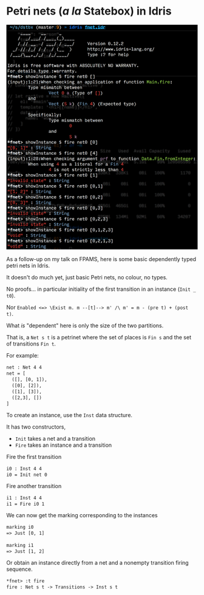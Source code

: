 # Petri nets (*a la* Statebox) in Idris

![](scrnz.png)

As a follow-up on my talk on FPAMS, here is some basic dependently
typed petri nets in Idris.

It doesn't do much yet, just basic Petri nets, no colour,
no types.

No proofs... in particular initiality of the first
transition in an instance (`Init _ t0`).

Nor `Enabled <=> \Exist m. m --[t]--> m' /\ m' = m - (pre t) + (post
t)`.


What *is* "dependent" here is only the size of the two partitions.

That is, a `Net s t` is a petrinet where the set of places is
`Fin s` and the set of transitions `Fin t`.

For example:

    net : Net 4 4
    net = [
      ([], [0, 1]),
      ([0], [2]),
      ([1], [3]),
      ([2,3], [])
    ]

To create an instance, use the `Inst` data structure.

It has two constructors,

- `Init` takes a net and a transition
- `Fire` takes an instance and a transition

Fire the first transition

    i0 : Inst 4 4
    i0 = Init net 0

Fire another transition

    i1 : Inst 4 4
    i1 = Fire i0 1

We can now get the marking corresponding to the instances

    marking i0
    => Just [0, 1]

    marking i1
    => Just [1, 2]

Or obtain an instance directly from a net and a nonempty
transition firing sequence.

```
*fnet> :t fire
fire : Net s t -> Transitions -> Inst s t
```
